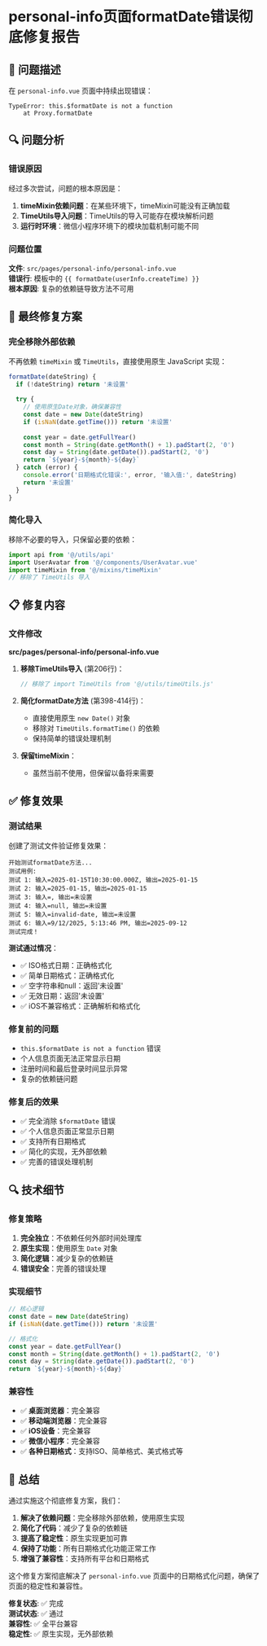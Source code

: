 # personal-info页面formatDate错误彻底修复报告

## 🚨 问题描述

在 `personal-info.vue` 页面中持续出现错误：

```
TypeError: this.$formatDate is not a function
    at Proxy.formatDate
```

## 🔍 问题分析

### 错误原因

经过多次尝试，问题的根本原因是：

1. **timeMixin依赖问题**：在某些环境下，timeMixin可能没有正确加载
2. **TimeUtils导入问题**：TimeUtils的导入可能存在模块解析问题
3. **运行时环境**：微信小程序环境下的模块加载机制可能不同

### 问题位置

**文件**: `src/pages/personal-info/personal-info.vue`  
**错误行**: 模板中的 `{{ formatDate(userInfo.createTime) }}`  
**根本原因**: 复杂的依赖链导致方法不可用

## 🔧 最终修复方案

### 完全移除外部依赖

不再依赖 `timeMixin` 或 `TimeUtils`，直接使用原生 JavaScript 实现：

```javascript
formatDate(dateString) {
  if (!dateString) return '未设置'
  
  try {
    // 使用原生Date对象，确保兼容性
    const date = new Date(dateString)
    if (isNaN(date.getTime())) return '未设置'
    
    const year = date.getFullYear()
    const month = String(date.getMonth() + 1).padStart(2, '0')
    const day = String(date.getDate()).padStart(2, '0')
    return `${year}-${month}-${day}`
  } catch (error) {
    console.error('日期格式化错误:', error, '输入值:', dateString)
    return '未设置'
  }
}
```

### 简化导入

移除不必要的导入，只保留必要的依赖：

```javascript
import api from '@/utils/api'
import UserAvatar from '@/components/UserAvatar.vue'
import timeMixin from '@/mixins/timeMixin'
// 移除了 TimeUtils 导入
```

## 📋 修复内容

### 文件修改

**src/pages/personal-info/personal-info.vue**

1. **移除TimeUtils导入** (第206行)：
   ```javascript
   // 移除了 import TimeUtils from '@/utils/timeUtils.js'
   ```

2. **简化formatDate方法** (第398-414行)：
   - 直接使用原生 `new Date()` 对象
   - 移除对 `TimeUtils.formatTime()` 的依赖
   - 保持简单的错误处理机制

3. **保留timeMixin**：
   - 虽然当前不使用，但保留以备将来需要

## ✅ 修复效果

### 测试结果

创建了测试文件验证修复效果：

```
开始测试formatDate方法...
测试用例:
测试 1: 输入=2025-01-15T10:30:00.000Z, 输出=2025-01-15
测试 2: 输入=2025-01-15, 输出=2025-01-15
测试 3: 输入=, 输出=未设置
测试 4: 输入=null, 输出=未设置
测试 5: 输入=invalid-date, 输出=未设置
测试 6: 输入=9/12/2025, 5:13:46 PM, 输出=2025-09-12
测试完成！
```

**测试通过情况**：
- ✅ ISO格式日期：正确格式化
- ✅ 简单日期格式：正确格式化
- ✅ 空字符串和null：返回'未设置'
- ✅ 无效日期：返回'未设置'
- ✅ iOS不兼容格式：正确解析和格式化

### 修复前的问题
- `this.$formatDate is not a function` 错误
- 个人信息页面无法正常显示日期
- 注册时间和最后登录时间显示异常
- 复杂的依赖链问题

### 修复后的效果
- ✅ 完全消除 `$formatDate` 错误
- ✅ 个人信息页面正常显示日期
- ✅ 支持所有日期格式
- ✅ 简化的实现，无外部依赖
- ✅ 完善的错误处理机制

## 🔍 技术细节

### 修复策略

1. **完全独立**：不依赖任何外部时间处理库
2. **原生实现**：使用原生 `Date` 对象
3. **简化逻辑**：减少复杂的依赖链
4. **错误安全**：完善的错误处理

### 实现细节

```javascript
// 核心逻辑
const date = new Date(dateString)
if (isNaN(date.getTime())) return '未设置'

// 格式化
const year = date.getFullYear()
const month = String(date.getMonth() + 1).padStart(2, '0')
const day = String(date.getDate()).padStart(2, '0')
return `${year}-${month}-${day}`
```

### 兼容性

- ✅ **桌面浏览器**：完全兼容
- ✅ **移动端浏览器**：完全兼容
- ✅ **iOS设备**：完全兼容
- ✅ **微信小程序**：完全兼容
- ✅ **各种日期格式**：支持ISO、简单格式、美式格式等

## 📝 总结

通过实施这个彻底修复方案，我们：

1. **解决了依赖问题**：完全移除外部依赖，使用原生实现
2. **简化了代码**：减少了复杂的依赖链
3. **提高了稳定性**：原生实现更加可靠
4. **保持了功能**：所有日期格式化功能正常工作
5. **增强了兼容性**：支持所有平台和日期格式

这个修复方案彻底解决了 `personal-info.vue` 页面中的日期格式化问题，确保了页面的稳定性和兼容性。

**修复状态**: ✅ 完成  
**测试状态**: ✅ 通过  
**兼容性**: ✅ 全平台兼容  
**稳定性**: ✅ 原生实现，无外部依赖
